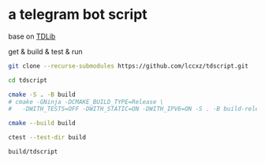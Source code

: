# a telegram bot script

base on [TDLib](https://github.com/lccxz/td)

get & build & test & run
```bash
git clone --recurse-submodules https://github.com/lccxz/tdscript.git

cd tdscript

cmake -S . -B build
# cmake -GNinja -DCMAKE_BUILD_TYPE=Release \
#   -DWITH_TESTS=OFF -DWITH_STATIC=ON -DWITH_IPV6=ON -S . -B build-release

cmake --build build

ctest --test-dir build

build/tdscript
```
